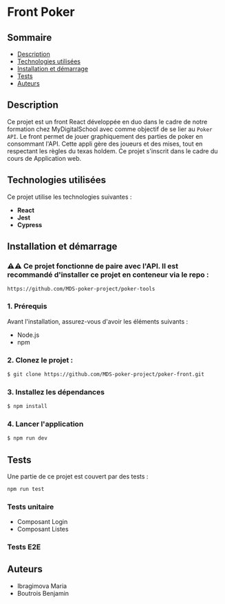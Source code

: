 # Front Poker

## Sommaire
- [Description](#description)
- [Technologies utilisées](#technologies-utilisées)
- [Installation et démarrage](#installation-et-démarrage)
- [Tests](#tests)
- [Auteurs](#auteurs)

## Description

Ce projet est un front React développée en duo dans le cadre de notre formation chez MyDigitalSchool avec comme objectif de se lier au `Poker API`. Le front permet de jouer graphiquement des parties de poker en consommant l'API. Cette appli gère des joueurs et des mises, tout en respectant les règles du texas holdem. Ce projet s'inscrit dans le cadre du cours de Application web.

## Technologies utilisées
Ce projet utilise les technologies suivantes :

- **React**
- **Jest**
- **Cypress**

## Installation et démarrage

### ⚠️⚠️ Ce projet fonctionne de paire avec l'API. Il est recommandé d'installer ce projet en conteneur via le repo : 

```https://github.com/MDS-poker-project/poker-tools```


### 1. Prérequis
Avant l'installation, assurez-vous d'avoir les éléments suivants :
- Node.js
- npm

### 2. Clonez le projet :

```bash
$ git clone https://github.com/MDS-poker-project/poker-front.git
```

### 3. Installez les dépendances
```bash
$ npm install
```

### 4. Lancer l'application
```bash
$ npm run dev
```

## Tests

Une partie de ce projet est couvert par des tests :

```bash
npm run test
```

### Tests unitaire

- Composant Login
- Composant Listes

### Tests E2E

## Auteurs
- Ibragimova Maria
- Boutrois Benjamin